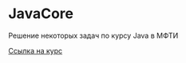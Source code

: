 # JavaCore
Решение некоторых задач по курсу Java в МФТИ

[Ссылка на курс](http://wiki.atp-fivt.org/index.php/Java_2022)